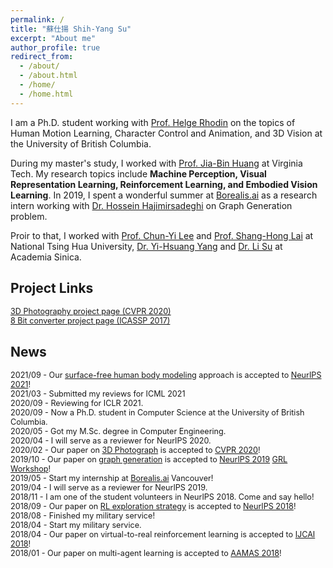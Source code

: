 ```yaml
---
permalink: /
title: "蘇仕揚 Shih-Yang Su"
excerpt: "About me"
author_profile: true
redirect_from: 
  - /about/
  - /about.html
  - /home/
  - /home.html
---
```

I am a Ph.D. student working with [Prof. Helge Rhodin](https://www.cs.ubc.ca/~rhodin/) on the topics of Human Motion Learning, Character Control and Animation, and 3D Vision at the University of British Columbia. 

During my master's study, I worked with [Prof. Jia-Bin Huang](https://filebox.ece.vt.edu/~jbhuang/) at Virginia Tech. My research topics include **Machine Perception, Visual Representation Learning, Reinforcement Learning, and Embodied Vision Learning**. In 2019, I spent a wonderful summer at [Borealis.ai](https://www.borealisai.com) as a research intern working with [Dr. Hossein Hajimirsadeghi](https://scholar.google.com/citations?user=hNNBdHcAAAAJ&hl=en) on Graph Generation problem.

Proir to that, I worked with [Prof. Chun-Yi Lee](http://cymaxwelllee.wixsite.com/elsa) and [Prof. Shang-Hong Lai](http://www.cs.nthu.edu.tw/~lai/) at National Tsing Hua University, [Dr. Yi-Hsuang Yang](http://mac.citi.sinica.edu.tw/~yang/) and [Dr. Li Su](https://sites.google.com/site/lisupage/) at Academia Sinica. 

## Project Links
<div class="news" style="font-size:0.9em">
<a href="https://shihmengli.github.io/3D-Photo-Inpainting/">3D Photography project page (CVPR 2020)</a> <br>
<a href="https://lemonatsu.github.io/py8bit_web/">8 Bit converter project page (ICASSP 2017)</a>
</div>

## News
<div class="news" style="font-size:0.9em">
2021/09 - Our <a href="">surface-free human body modeling</a> approach is accepted to <u>NeurIPS 2021</u>! <br>
2021/03 - Submitted my reviews for ICML 2021 <br>
2020/09 - Reviewing for ICLR 2021. <br>
2020/09 - Now a Ph.D. student in Computer Science at the University of British Columbia. <br>
2020/05 - Got my M.Sc. degree in Computer Engineering. <br>
2020/04 - I will serve as a reviewer for NeurIPS 2020. <br>
2020/02 - Our paper on <a href="https://arxiv.org/abs/2004.04727">3D Photograph</a> is accepted to <u>CVPR 2020</u>! <br>
2019/10 - Our paper on <a href="https://arxiv.org/abs/1910.01743">graph generation</a> is accepted to <u>NeurIPS 2019</u> <a href="https://grlearning.github.io/">GRL Workshop</a>! <br>
2019/05 - Start my internship at <a href="https://www.borealisai.com">Borealis.ai</a> Vancouver! <br>
2019/04 - I will serve as a reviewer for NeurIPS 2019. <br>
2018/11 - I am one of the student volunteers in NeurIPS 2018. Come and say hello! <br>
2018/09 - Our paper on <a href="https://arxiv.org/abs/1802.04564.pdf">RL exploration strategy</a> is accepted to <u>NeurIPS 2018</u>! <br>
2018/08 - Finished my military service! <br>
2018/04 - Start my military service. <br>
2018/04 - Our paper on virtual-to-real reinforcement learning is accepted to <u>IJCAI 2018</u>! <br>
2018/01 - Our paper on multi-agent learning is accepted to <u>AAMAS 2018</u>! 
</div>

